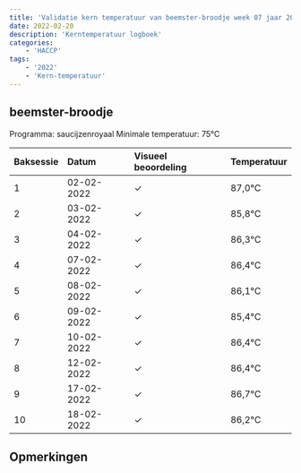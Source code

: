 ```yaml
---
title: 'Validatie kern temperatuur van beemster-broodje week 07 jaar 2022'
date: 2022-02-20
description: 'Kerntemperatuur logboek'
categories:
    - 'HACCP'
tags:
    - '2022'
    - 'Kern-temperatuur'
---
```


## beemster-broodje

Programma: saucijzenroyaal
Minimale temperatuur: 75°C

| Baksessie | Datum | Visueel beoordeling | Temperatuur |
|:---|:---|:---|:---|
| 1 | 02-02-2022 | &check; | 87,0°C |
| 2 | 03-02-2022 | &check; | 85,8°C |
| 3 | 04-02-2022 | &check; | 86,3°C |
| 4 | 07-02-2022 | &check; | 86,4°C |
| 5 | 08-02-2022 | &check; | 86,1°C |
| 6 | 09-02-2022 | &check; | 85,4°C |
| 7 | 10-02-2022 | &check; | 86,4°C |
| 8 | 12-02-2022 | &check; | 86,4°C |
| 9 | 17-02-2022 | &check; | 86,7°C |
| 10 | 18-02-2022 | &check; | 86,2°C |

## Opmerkingen


